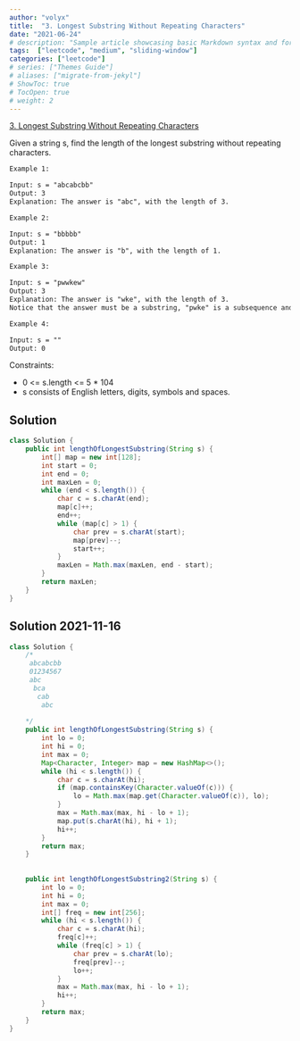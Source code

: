 ```yaml
---
author: "volyx"
title:  "3. Longest Substring Without Repeating Characters"
date: "2021-06-24"
# description: "Sample article showcasing basic Markdown syntax and formatting for HTML elements."
tags:  ["leetcode", "medium", "sliding-window"]
categories: ["leetcode"]
# series: ["Themes Guide"]
# aliases: ["migrate-from-jekyl"]
# ShowToc: true
# TocOpen: true
# weight: 2
---
```


[3. Longest Substring Without Repeating Characters](https://leetcode.com/problems/longest-substring-without-repeating-characters/)

Given a string s, find the length of the longest substring without repeating characters.

```txt
Example 1:

Input: s = "abcabcbb"
Output: 3
Explanation: The answer is "abc", with the length of 3.

Example 2:

Input: s = "bbbbb"
Output: 1
Explanation: The answer is "b", with the length of 1.

Example 3:

Input: s = "pwwkew"
Output: 3
Explanation: The answer is "wke", with the length of 3.
Notice that the answer must be a substring, "pwke" is a subsequence and not a substring.

Example 4:

Input: s = ""
Output: 0
```

Constraints:

- 0 <= s.length <= 5 * 104
- s consists of English letters, digits, symbols and spaces.

## Solution

```java
class Solution {
    public int lengthOfLongestSubstring(String s) {
        int[] map = new int[128];
        int start = 0;
        int end = 0;
        int maxLen = 0;
        while (end < s.length()) {
            char c = s.charAt(end);
            map[c]++;
            end++;
            while (map[c] > 1) {
                char prev = s.charAt(start);
                map[prev]--;
                start++;
            }
            maxLen = Math.max(maxLen, end - start);
        }
        return maxLen;
    }
}
```

## Solution 2021-11-16

```java
class Solution {
    /*
     abcabcbb
     01234567
     abc     
      bca
       cab
        abc 
    
    */
    public int lengthOfLongestSubstring(String s) {
        int lo = 0;
        int hi = 0;
        int max = 0;
        Map<Character, Integer> map = new HashMap<>();
        while (hi < s.length()) {
            char c = s.charAt(hi);
            if (map.containsKey(Character.valueOf(c))) {
                lo = Math.max(map.get(Character.valueOf(c)), lo);
            }
            max = Math.max(max, hi - lo + 1);
            map.put(s.charAt(hi), hi + 1);
            hi++;
        }
        return max;
    }
    
    
    public int lengthOfLongestSubstring2(String s) {
        int lo = 0;
        int hi = 0;
        int max = 0;
        int[] freq = new int[256];
        while (hi < s.length()) {
            char c = s.charAt(hi);
            freq[c]++;
            while (freq[c] > 1) {
                char prev = s.charAt(lo);
                freq[prev]--;
                lo++;
            }
            max = Math.max(max, hi - lo + 1);
            hi++;
        }
        return max;
    }
}
```
